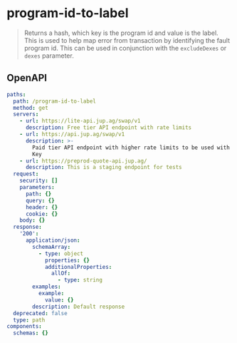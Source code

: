 # program-id-to-label

> Returns a hash, which key is the program id and value is the label.
This is used to help map error from transaction by identifying the fault program id.
This can be used in conjunction with the `excludeDexes` or `dexes` parameter.


## OpenAPI

````yaml openapi-spec/swap/swap.yaml get /program-id-to-label
paths:
  path: /program-id-to-label
  method: get
  servers:
    - url: https://lite-api.jup.ag/swap/v1
      description: Free tier API endpoint with rate limits
    - url: https://api.jup.ag/swap/v1
      description: >-
        Paid tier API endpoint with higher rate limits to be used with an API
        Key
    - url: https://preprod-quote-api.jup.ag/
      description: This is a staging endpoint for tests
  request:
    security: []
    parameters:
      path: {}
      query: {}
      header: {}
      cookie: {}
    body: {}
  response:
    '200':
      application/json:
        schemaArray:
          - type: object
            properties: {}
            additionalProperties:
              allOf:
                - type: string
        examples:
          example:
            value: {}
        description: Default response
  deprecated: false
  type: path
components:
  schemas: {}

````